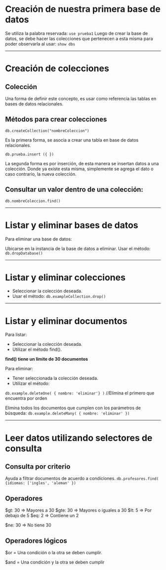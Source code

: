 
# Creación de nuestra primera base de datos

Se utiliza la palabra reservada: `use prueba1`
Luego de crear la base de datos, se debe hacer las colecciones que pertenecen a esta misma para poder observarla al usar: `show dbs`

***

# Creación de colecciones

## Colección

Una forma de definir este concepto, es usar como referencia las tablas en bases de datos relacionales.

## Métodos para crear colecciones

`db.createCollection("nombreColeccion")`

Es la primera forma, se asocia a crear una tabla en base de datos relacionales.

`db.prueba.insert ({ })`

La segunda forma es por inserción, de esta manera se insertan datos a una colección. Donde ya existe esta misma, simplemente se agrega el dato o caso contrario, la nueva colección.

## Consultar un valor dentro de una colección:

`db.nombreColeccion.find()`

***

# Listar y eliminar bases de datos

Para eliminar una base de datos:

Ubicarse en la instancia de la base de datos a eliminar.
Usar el método: `db.dropDatabase()`

***

# Listar y eliminar colecciones

- Seleccionar la colección deseada.
- Usar el método: `db.exampleCollection.drop()`

***

# Listar y eliminar documentos

Para listar:
- Seleccionar la colección deseada.
- Utilizar el método find().

**find() tiene un limite de 30 documentos**

Para eliminar:
- Tener seleccionada la colección deseada.
- Utilizar el método:

`db.example.deleteOne( { nombre: 'eliminar'} )`
//Elimina el primero que encuentra por orden

Elimina todos los documentos que cumplen con los parámetros de búsqueda:
`db.example.deleteMany( { nombre: 'eliminar' })`

***

# Leer datos utilizando selectores de consulta

## Consulta por criterio

Ayuda a filtrar documentos de acuerdo a condiciones.
`db.profesores.find( {idiomas: ['ingles', 'aleman' })`

## Operadores

$gt: 30 ⇒ Mayores a 30 $gte: 30 ⇒ Mayores o iguales a 30 $lt: 5 ⇒ Por debajo de 5 $eq: 2 ⇒ Contiene un 2

$ne: 30 ⇒ No tiene 30

## Operadores lógicos

$or = Una condición o la otra se deben cumplir.

$and = Una condición y la otra se deben cumplir
